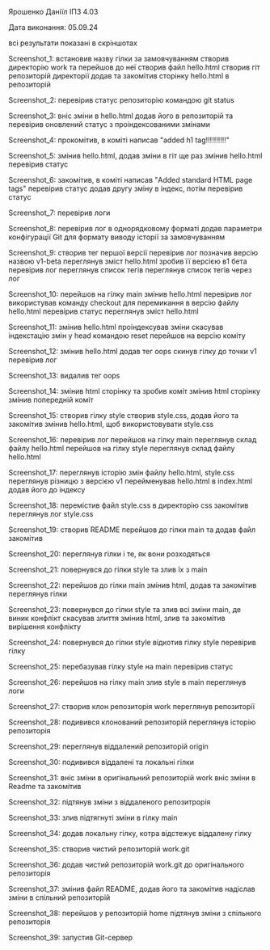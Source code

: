 
Ярошенко Даніїл ІПЗ 4.03

Дата виконання: 05.09.24

всі результати показані в скріншотах

Screenshot_1:
    встановив назву гілки за замовчуванням
    створив директорію work та перейшов до неї
    створив файл hello.html
    створив гіт репозиторій директорії
    додав та закомітив сторінку hello.html в репозиторій

Screenshot_2:
    перевірив статус репозиторію командою git status

Screenshot_3:
    вніс зміни в hello.html
    додав його в репозиторій та перевірив оновлений статус з проіндексованими змінами

Screenshot_4:
    прокомітив, в коміті написав "added h1 tag!!!!!!!!!!"

Screenshot_5:
    змінив hello.html, додав зміни в гіт
    ще раз змінив hello.html
    перевірив статус

Screenshot_6:
    закомітив,  в коміті написав "Added standard HTML page tags"
    перевірив статус
    додав другу зміну в індекс, потім перевірив статус

Screenshot_7:
    перевірив логи

Screenshot_8:
    перевірив лог в однорядковому форматі
    додав параметри конфігурації Git для формату виводу історії за замовчуванням

Screenshot_9:
    створив тег першої версії
    перевірив лог
    позначив версію назвою v1-beta
    переглянув зміст hello.html
    зробив її версією в1 бета
    перевірив лог
    переглянув список тегів
    переглянув список тегів через лог

Screenshot_10:
    перейшов на гілку main
    змінив hello.html
    перевірив лог
    використував команду checkout для перемикання в версію файлу hello.html
    перевірив статус
    переглянув зміст hello.html

Screenshot_11:
    змінив hello.html
    проіндексував зміни
    скасував індекстацію змін у head командою reset
    перейшов на версію коміту

Screenshot_12:
    змінив hello.html
    додав тег oops
    cкинув гілку до точки v1
    перевірив лог

Screenshot_13:
    видалив тег oops

Screenshot_14:
    змінив html сторінку та зробив коміт
    змінив html сторінку
    змінив попередній коміт

Screenshot_15:
    створив гілку style
    створив style.css, додав його та закомітив
    змінив hello.html, щоб використовувати style.css

Screenshot_16:
    перевірив лог
    перейшов на гілку main
    переглянув склад файлу hello.html
    перейшов на гілку style
    переглянув склад файлу hello.html

Screenshot_17:
    переглянув історію змін файлу hello.html, style.css
    переглянув різницю з версією v1
    перейменував hello.html в index.html
    додав його до індексу

Screenshot_18:
     перемістив файл style.css в директорію css
     закомітив
     переглянув лог style.css

Screenshot_19:
    створив README
    перейшов до гілки main та додав файл
    закомітив

Screenshot_20:
    переглянув гілки і те, як вони розходяться

Screenshot_21:
    повернувся до гілки style та злив їх з main

Screenshot_22:
    перейшов до гілки main
    змінив html, додав та закомітив
    переглянув гілки

Screenshot_23:
    повернувся до гілки style та злив всі зміни main, де виник конфлікт
    скасував злиття
    змінив html, злив та закомітив вирішення конфлікту

Screenshot_24:
    повернувся до гілки style
    відкотив гілку style
    перевірив гілку

Screenshot_25:
    перебазував гілку style на main
    перевірив статус

Screenshot_26:
    перейшов на гілку main
    злив style в main
    переглянув логи

Screenshot_27:
    створив клон репозиторія work
    переглянув репозиторії

Screenshot_28:
    подивився клонований репозиторій
    переглянув історію репозиторія

Screenshot_29:
    переглянув віддалений репозиторій origin

Screenshot_30:
    подивився віддалені та локальні гілки

Screenshot_31:
    вніс зміни в оригінальний репозиторій work
    вніс зміни в Readme та закомітив

Screenshot_32:
    підтянув зміни з віддаленого репозитрорія

Screenshot_33:
    злив підтягнуті зміни в гілку main

Screenshot_34:
    додав локальну гілку, котра відстежує віддалену гілку

Screenshot_35:
    створив чистий репозиторій work.git
    
Screenshot_36:
    додав чистий репозиторій work.git до оригінального репозиторія

Screenshot_37:
    змінив файл README, додав його та закомітив
    надіслав зміни в спільний репозиторій

Screenshot_38:
    перейшов у репозиторій home
    підтянув зміни з спільного репозиторія

Screenshot_39:
    запустив Git-сервер
